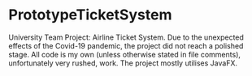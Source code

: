 # PrototypeTicketSystem
University Team Project: Airline Ticket System.  Due to the unexpected effects of the Covid-19 pandemic, the project did not reach a polished stage.  All code is my own (unless otherwise stated in file comments), unfortunately very rushed, work.  The project mostly utilises JavaFX.
